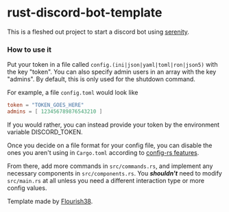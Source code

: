# rust-discord-bot-template

This is a fleshed out project to start a discord bot using [serenity](https://github.com/serenity-rs/serenity).

### How to use it

Put your token in a file called `config.(ini|json|yaml|toml|ron|json5)` with the key "token".
You can also specify admin users in an array with the key "admins". By default, this is only used for the shutdown command.

For example, a file `config.toml` would look like
```toml
token = "TOKEN_GOES_HERE"
admins = [ 123456789876543210 ]
```

If you would rather, you can instead provide your token by the environment variable DISCORD_TOKEN.

Once you decide on a file format for your config file, you can disable the ones you aren't using in `Cargo.toml` according to [config-rs features](hhttps://github.com/mehcode/config-rs#feature-flags).

From there, add more commands in `src/commands.rs`, and implement any necessary components in `src/components.rs`.
You ***shouldn't*** need to modify `src/main.rs` at all unless you need a different interaction type or more config values.


Template made by [Flourish38](https://github.com/Flourish38).